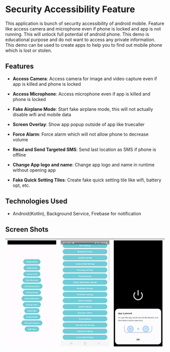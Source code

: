 # Security Accessibility Feature

  

This application is bunch of security accessibility of android mobile. Feature like access camera and microphone even if phone is locked and app is not running. This will unlock full potential of android phone. This demo is educational purpose and do not want to access any private information. This demo can be used to create apps to help you to find out mobile phone which is lost or stolen.

  

## Features

  

-  **Access Camera**: Access camera for image and video capture even if app is killed and phone is locked

-  **Access Microphone**: Access microphone even if app is killed and phone is locked

-  **Fake Airplane Mode**: Start fake airplane mode, this will not actually disable wifi and mobile data

-  **Screen Overlay**: Show app popup outside of app like truecaller

-  **Force Alarm**: Force alarm which will not allow phone to decrease volume

-  **Read and Send Targeted SMS**: Send last location as SMS if phone is offline

-  **Change App logo and name**: Change app logo and name in runtime without opening app

-  **Fake Quick Setting Tiles**: Create fake quick setting tile like wifi, battery opt, etc.
  

## Technologies Used

  

- Android(Kotlin), Background Service, Firebase for notification

  

## Screen Shots

  
| ![Dashboard](https://raw.githubusercontent.com/kevalTechabbot/securityApp/refs/heads/main/Dashboard.png) | ![Settings Navigation](https://raw.githubusercontent.com/kevalTechabbot/securityApp/refs/heads/main/Setting_Navigation.png) |![Fake Shutdown](https://raw.githubusercontent.com/kevalTechabbot/securityApp/refs/heads/main/Fake_Shutdown.png)|
|--|--|--|
